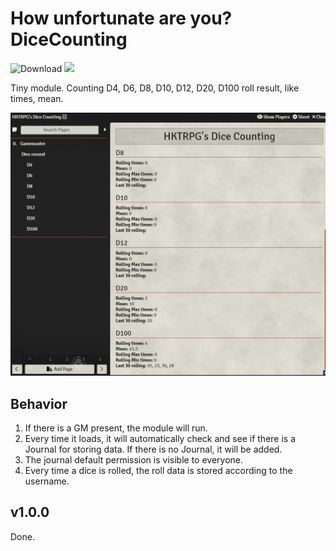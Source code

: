 # How unfortunate are you? DiceCounting

![Download](https://img.shields.io/github/downloads/hktrpg/How-unfortunate-are-you--Dice-Counting/total)
<a href="https://patreon.com/HKTRPG"><img src="https://img.shields.io/endpoint.svg?url=https://shieldsio-patreon.vercel.app/api/?username=HKTRPG&type=patrons" /></a>

Tiny module. Counting D4, D6, D8, D10, D12, D20, D100 roll result, like times, mean.

![readme](./demo.png)

## Behavior

1. If there is a GM present, the module will run.
2. Every time it loads, it will automatically check and see if there is a Journal for storing data. If there is no Journal, it will be added.
3. The journal default permission is visible to everyone.
4. Every time a dice is rolled, the roll data is stored according to the username.

## v1.0.0

Done.
